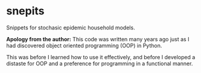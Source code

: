 snepits
=======

Snippets for stochasic epidemic household models.

**Apology from the author:**
This code was written many years ago just as I had discovered object oriented programming (OOP) in Python.

This was before I learned how to use it effectively, and before I developed a distaste for OOP and a preference for programming in a functional manner.
